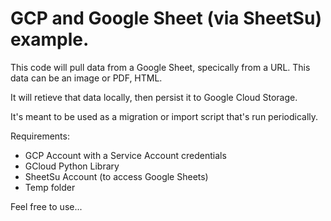 # GCP and Google Sheet (via SheetSu) example.

This code will pull data from a Google Sheet, specically from a URL.
This data can be an image or PDF, HTML.

It will retieve that data locally, then persist it to Google Cloud Storage.

It's meant to be used as a migration or import script that's run periodically.

Requirements:
* GCP Account with a Service Account credentials
* GCloud Python Library
* SheetSu Account (to access Google Sheets)
* Temp folder

Feel free to use...
